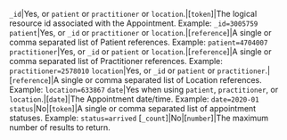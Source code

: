 `_id`|Yes, or `patient` or `practitioner` or `location`.|[`token`]|The logical resource id associated with the Appointment. Example: `_id=3005759`
`patient`|Yes, or `_id` or `practitioner` or `location`.|[`reference`]|A single or comma separated list of Patient references. Example: `patient=4704007`
`practitioner`|Yes, or `_id` or `patient` or `location`.|[`reference`]|A single or comma separated list of Practitioner references. Example: `practitioner=2578010`
`location`|Yes, or `_id` or `patient` or `practitioner`.|[`reference`]|A single or comma separated list of Location references. Example: `location=633867`
`date`|Yes when using `patient`, `practitioner`, or `location`.|[`date`]|The Appointment date/time. Example: `date=2020-01`
`status`|No|[`token`]|A single or comma separated list of appointment statuses. Example: `status=arrived`
[`_count`]|No|[`number`]|The maximum number of results to return.
